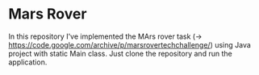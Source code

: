 # Mars Rover

In this repository I've implemented the MArs rover task (-> https://code.google.com/archive/p/marsrovertechchallenge/) using Java project with static Main class. Just clone the repository and run the application.
